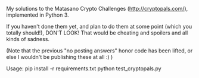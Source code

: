 My solutions to the Matasano Crypto Challenges (http://cryptopals.com/), 
implemented in Python 3.

If you haven't done them yet, and plan to do them at some point (which you 
totally should!), DON'T LOOK!  That would be cheating and spoilers and all 
kinds of sadness.

(Note that the previous "no posting answers" honor code has been lifted, or 
else I wouldn't be publishing these at all :) )

Usage:
    pip install -r requirements.txt
    python test_cryptopals.py